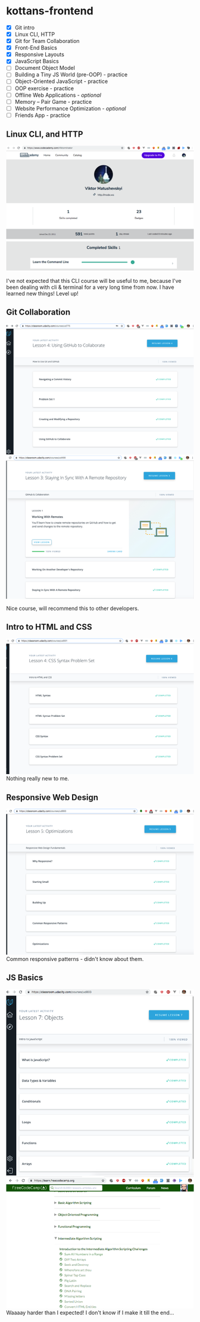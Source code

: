 # kottans-frontend

 - [x] Git intro
 - [x] Linux CLI, HTTP
 - [x] Git for Team Collaboration
 - [x] Front-End Basics
 - [x] Responsive Layouts
 - [x] JavaScript Basics
 - [ ] Document Object Model
 - [ ] Building a Tiny JS World (pre-OOP) - practice
 - [ ] Object-Oriented JavaScript - practice
 - [ ] OOP exercise - practice
 - [ ] Offline Web Applications - _optional_
 - [ ] Memory – Pair Game - practice
 - [ ] Website Performance Optimization - _optional_
 - [ ] Friends App - practice

## Linux CLI, and HTTP
![linux cli](./task_linux_cli/linux.png)

I've not expected that this CLI course will be useful to me, because I've been dealing with cli & terminal for a very long time from now. I have learned new things! Level up!

## Git Collaboration
![git collaboration](./task_git_collaboration/git_collaboration.png)
![staying_in_sync.png](./task_git_collaboration/staying_in_sync.png)

Nice course, will recommend this to other developers.

## Intro to HTML and CSS
![html css](./task_html_css_intro/html_css.png)
Nothing really new to me.

## Responsive Web Design
![rwd](./task_responsive_web_design/responsive_design.png)
Common responsive patterns - didn't know about them.

## JS Basics
![js](./task_js_basics/intro_to_js.png)
![js](./task_js_basics/js_algorythms.png)
Waaaay harder than I expected! I don't know if I make it till the end...
